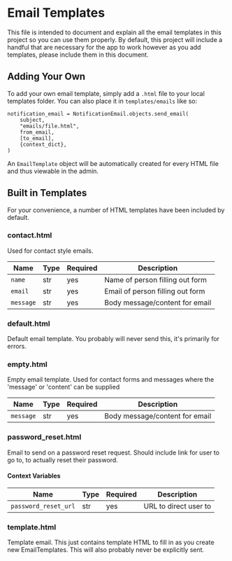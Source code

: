 # Email Templates

This file is intended to document and explain all the email templates in this project so you can use them properly. By default, this project will include a handful that are necessary for the app to
work however as you add templates, please include them in this document.

## Adding Your Own

To add your own email template, simply add a `.html` file to your local templates folder. You can also place it in `templates/emails` like so:

```
notification_email = NotificationEmail.objects.send_email(
    subject,
    "emails/file.html",
    from_email,
    [to_email],
    {context_dict},
)
```

An `EmailTemplate` object will be automatically created for every HTML file and thus viewable in the admin.

## Built in Templates

For your convenience, a number of HTML templates have been included by default.

### contact.html

Used for contact style emails.

| Name      | Type | Required | Description                      |
|-----------|------|----------|----------------------------------|
| `name`    | str  | yes      | Name of person filling out form  |
| `email`   | str  | yes      | Email of person filling out form |
| `message` | str  | yes      | Body message/content for email   |

### default.html

Default email template. You probably will never send this, it's primarily for errors.

### empty.html

Empty email template. Used for contact forms and messages where the 'message' or 'content' can be supplied

| Name      | Type | Required | Description                    |
|-----------|------|----------|--------------------------------|
| `message` | str  | yes      | Body message/content for email |

### password_reset.html

Email to send on a password reset request. Should include link for user to go to, to actually reset their password.

#### Context Variables

| Name                 | Type | Required | Description           |
|----------------------|------|----------|-----------------------|
| `password_reset_url` | str  | yes      | URL to direct user to |

### template.html

Template email. This just contains template HTML to fill in as you create new EmailTemplates. This will also probably never be explicitly sent.



